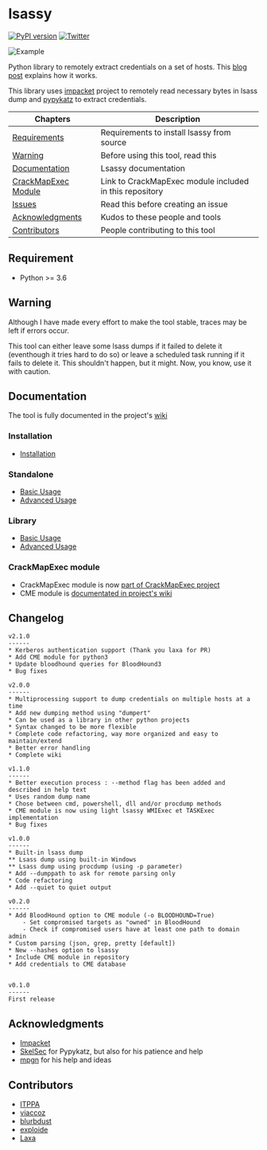 # lsassy

[![PyPI version](https://d25lcipzij17d.cloudfront.net/badge.svg?id=py&type=6&v=2.1.3&x2=0)](https://pypi.org/project/lsassy/) [![Twitter](https://img.shields.io/twitter/follow/hackanddo?label=HackAndDo&style=social)](https://twitter.com/intent/follow?screen_name=hackanddo)

![Example](https://github.com/Hackndo/lsassy/raw/master/assets/example.png)

Python library to remotely extract credentials on a set of hosts. This [blog post](https://en.hackndo.com/remote-lsass-dump-passwords/) explains how it works.

This library uses [impacket](https://github.com/SecureAuthCorp/impacket) project to remotely read necessary bytes in lsass dump and [pypykatz](https://github.com/skelsec/pypykatz) to extract credentials.

| Chapters                                     | Description                                             |
|----------------------------------------------|---------------------------------------------------------|
| [Requirements](#requirements)                | Requirements to install lsassy from source              |
| [Warning](#warning)                          | Before using this tool, read this                       |
| [Documentation](#documentation)              | Lsassy documentation                                    |
| [CrackMapExec Module](#crackmapexec-module)  | Link to CrackMapExec module included in this repository |
| [Issues](#issues)                            | Read this before creating an issue                      |
| [Acknowledgments](#acknowledgments)          | Kudos to these people and tools                         |
| [Contributors](#contributors)                | People contributing to this tool                        |

## Requirement

* Python >= 3.6

## Warning

Although I have made every effort to make the tool stable, traces may be left if errors occur.

This tool can either leave some lsass dumps if it failed to delete it (eventhough it tries hard to do so) or leave a scheduled task running if it fails to delete it. This shouldn't happen, but it might. Now, you know, use it with caution.

## Documentation

The tool is fully documented in the project's [wiki](https://github.com/Hackndo/lsassy/wiki)

### Installation

* [Installation](https://github.com/Hackndo/lsassy/wiki/Lsassy-Installation)

### Standalone

* [Basic Usage](https://github.com/Hackndo/lsassy/wiki/Lsassy-Basic-Usage)
* [Advanced Usage](https://github.com/Hackndo/lsassy/wiki/Lsassy-Advanced-Usage)

### Library

* [Basic Usage](https://github.com/Hackndo/lsassy/wiki/Lsassy-lib-Basic-Usage)
* [Advanced Usage](https://github.com/Hackndo/lsassy/wiki/Lsassy-lib-Advanced-Usage)

### CrackMapExec module

* CrackMapExec module is now [part of CrackMapExec project](https://github.com/byt3bl33d3r/CrackMapExec/pull/341)
* CME module is [documentated in project's wiki](https://github.com/Hackndo/lsassy/wiki/)

## Changelog

```
v2.1.0
------
* Kerberos authentication support (Thank you laxa for PR)
* Add CME module for python3
* Update bloodhound queries for BloodHound3
* Bug fixes

v2.0.0
------
* Multiprocessing support to dump credentials on multiple hosts at a time
* Add new dumping method using "dumpert"
* Can be used as a library in other python projects
* Syntax changed to be more flexible
* Complete code refactoring, way more organized and easy to maintain/extend
* Better error handling
* Complete wiki

v1.1.0
------
* Better execution process : --method flag has been added and described in help text
* Uses random dump name
* Chose between cmd, powershell, dll and/or procdump methods
* CME module is now using light lsassy WMIExec et TASKExec implementation
* Bug fixes

v1.0.0
------
* Built-in lsass dump
** Lsass dump using built-in Windows
** Lsass dump using procdump (using -p parameter)
* Add --dumppath to ask for remote parsing only
* Code refactoring
* Add --quiet to quiet output

v0.2.0
------
* Add BloodHound option to CME module (-o BLOODHOUND=True)
    - Set compromised targets as "owned" in BloodHound
    - Check if compromised users have at least one path to domain admin
* Custom parsing (json, grep, pretty [default])
* New --hashes option to lsassy
* Include CME module in repository
* Add credentials to CME database


v0.1.0
------
First release
```

## Acknowledgments

* [Impacket](https://github.com/SecureAuthCorp/impacket)
* [SkelSec](http://twitter.com/skelsec) for Pypykatz, but also for his patience and help
* [mpgn](https://twitter.com/mpgn_x64) for his help and ideas

## Contributors

* [ITPPA](https://github.com/ITPPA/)
* [viaccoz](https://github.com/viaccoz)
* [blurbdust](https://github.com/blurbdust)
* [exploide](https://github.com/exploide)
* [Laxa](https://github.com/Laxa)
